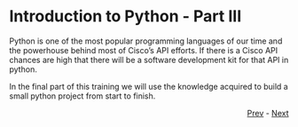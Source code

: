 # Introduction to Python - Part III

Python is one of the most popular programming languages of our time and the powerhouse behind most of Cisco’s API efforts. If there is a Cisco API chances are high that there will be a software development kit for that API in python. 

In the final part of this  training we will use the knowledge acquired to build a small python project from start to finish.

<div align="right">
   
   [Prev](../python_two_json.md) - [Next](project.md)
</div>